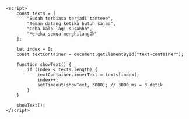 <!DOCTYPE html>
<html lang="en">
<head>
    <meta charset="UTF-8">
    <meta name="viewport" content="width=device-width, initial-scale=1.0">
    <title>Tulisan Muncul Satu Per Satu</title>
    <style>
        .text {
            font-size: 24px;
            font-family: Arial, sans-serif;
        }
    </style>
</head>
<body>
    <div id="text-container" class="text"></div>

    <script>
        const texts = [
            "Sudah terbiasa terjadi tanteee",
            "Teman datang ketika butuh sajaa",
            "Coba kalo lagi susahhh",
            "Mereka semua menghilang😡"
        ];

        let index = 0;
        const textContainer = document.getElementById("text-container");

        function showText() {
            if (index < texts.length) {
                textContainer.innerText = texts[index];
                index++;
                setTimeout(showText, 3000); // 3000 ms = 3 detik
            }
        }

        showText();
    </script>
</body>
</html>
